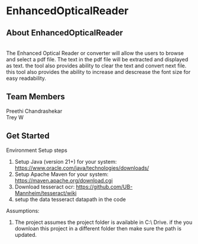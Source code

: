 # EnhancedOpticalReader
## About EnhancedOpticalReader

<br>
The Enhanced Optical Reader or converter will allow the users to browse and select a pdf file. The text in the pdf file will be extracted
and displayed as text. the tool also provides ability to clear the text and convert next file. this tool also provides the ability to increase
and descrease the font size for easy readability.

## Team Members
Preethi Chandrashekar
<br>
Trey W
<br>
## Get Started

Environment Setup steps

1. Setup Java (version 21+) for your system: https://www.oracle.com/java/technologies/downloads/
2. Setup Apache Maven for your system: https://maven.apache.org/download.cgi
3. Download tesseract ocr: https://github.com/UB-Mannheim/tesseract/wiki
4. setup the data tesseract datapath in the code

Assumptions:

1. The project assumes the project folder is available in C:\ Drive. if the you downloan this project in a different folder then make sure the path is updated.
